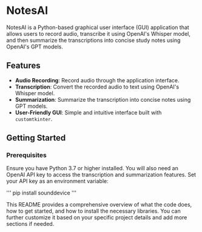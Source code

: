 # NotesAI

NotesAI is a Python-based graphical user interface (GUI) application that allows users to record audio, transcribe it using OpenAI's Whisper model, and then summarize the transcriptions into concise study notes using OpenAI's GPT models.

## Features

- **Audio Recording**: Record audio through the application interface.
- **Transcription**: Convert the recorded audio to text using OpenAI's Whisper model.
- **Summarization**: Summarize the transcription into concise notes using GPT models.
- **User-Friendly GUI**: Simple and intuitive interface built with `customtkinter`.

## Getting Started

### Prerequisites

Ensure you have Python 3.7 or higher installed. You will also need an OpenAI API key to access the transcription and summarization features. Set your API key as an environment variable:

'''
pip install sounddevice
'''


This README provides a comprehensive overview of what the code does, how to get started, and how to install the necessary libraries. You can further customize it based on your specific project details and add more sections if needed.
